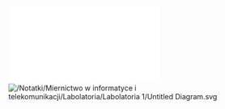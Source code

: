 ![Cw1_oscyloskop_2023](/Notatki/Semestr%202/Miernictwo%20w%20informatyce%20i%20telekomunikacji%202/Labolatoria/Labolatoria%201/Cw1_oscyloskop_2023.pdf)![/Notatki/Miernictwo w informatyce i telekomunikacji/Labolatoria/Labolatoria 1/Untitled Diagram.svg](/Notatki/Miernictwo%20w%20informatyce%20i%20telekomunikacji/Labolatoria/Labolatoria%201/Untitled%20Diagram.svg)
